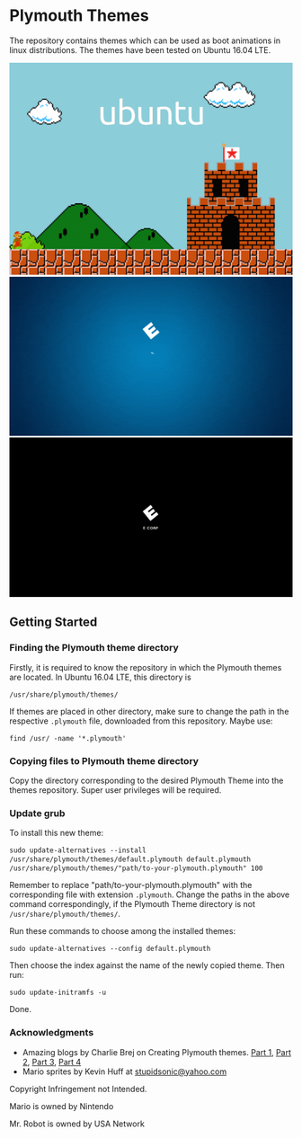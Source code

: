 # Plymouth Themes
The repository contains themes which can be used as boot animations in linux distributions.
The themes have been tested on Ubuntu 16.04 LTE.

![Mario](https://github.com/hrishabh23/plymouth-themes/blob/master/gifs/mario.gif)
![ECorp-Spinner](https://github.com/hrishabh23/plymouth-themes/blob/master/gifs/ecorp_spinner.gif)
![ECorp-Glitch](https://github.com/hrishabh23/plymouth-themes/blob/master/gifs/ecorp_glitch.gif)

## Getting Started

### Finding the Plymouth theme directory
Firstly, it is required to know the repository in which the Plymouth themes are located.
In Ubuntu 16.04 LTE, this directory is
```
/usr/share/plymouth/themes/
```
If themes are placed in other directory, make sure to change the path in the respective `.plymouth` file, downloaded from this repository.
Maybe use:
```
find /usr/ -name '*.plymouth'
```

### Copying files to Plymouth theme directory
Copy the directory corresponding to the desired Plymouth Theme into the themes repository.
Super user privileges will be required.

### Update grub
To install this new theme:
```
sudo update-alternatives --install /usr/share/plymouth/themes/default.plymouth default.plymouth /usr/share/plymouth/themes/"path/to-your-plymouth.plymouth" 100
```
Remember to replace "path/to-your-plymouth.plymouth" with the corresponding file with extension `.plymouth`. Change the paths in the above command correspondingly, if the Plymouth Theme directory is not `/usr/share/plymouth/themes/`.

Run these commands to choose among the installed themes:
```
sudo update-alternatives --config default.plymouth
```
Then choose the index against the name of the newly copied theme. Then run:
```
sudo update-initramfs -u
```
Done.

### Acknowledgments
* Amazing blogs by Charlie Brej on Creating Plymouth themes.
   [Part 1](https://brej.org/blog/?p=158),
   [Part 2](https://brej.org/blog/?p=174),
   [Part 3](https://brej.org/blog/?p=197),
   [Part 4](https://brej.org/blog/?p=238)
* Mario sprites by Kevin Huff at stupidsonic@yahoo.com

Copyright Infringement not Intended.

Mario is owned by Nintendo

Mr. Robot is owned by USA Network
